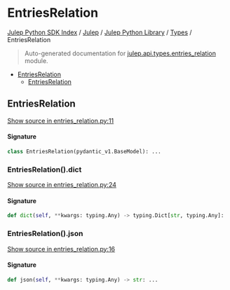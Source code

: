# EntriesRelation

[Julep Python SDK Index](../../../README.md#julep-python-sdk-index) / [Julep](../../index.md#julep) / [Julep Python Library](../index.md#julep-python-library) / [Types](./index.md#types) / EntriesRelation

> Auto-generated documentation for [julep.api.types.entries_relation](../../../../../../../julep/api/types/entries_relation.py) module.

- [EntriesRelation](#entriesrelation)
  - [EntriesRelation](#entriesrelation-1)

## EntriesRelation

[Show source in entries_relation.py:11](../../../../../../../julep/api/types/entries_relation.py#L11)

#### Signature

```python
class EntriesRelation(pydantic_v1.BaseModel): ...
```

### EntriesRelation().dict

[Show source in entries_relation.py:24](../../../../../../../julep/api/types/entries_relation.py#L24)

#### Signature

```python
def dict(self, **kwargs: typing.Any) -> typing.Dict[str, typing.Any]: ...
```

### EntriesRelation().json

[Show source in entries_relation.py:16](../../../../../../../julep/api/types/entries_relation.py#L16)

#### Signature

```python
def json(self, **kwargs: typing.Any) -> str: ...
```